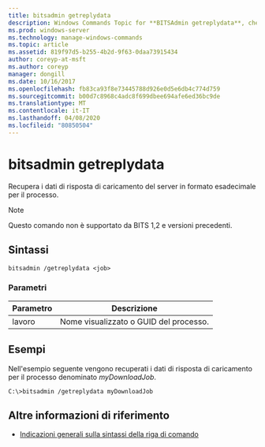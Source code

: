 ```yaml
---
title: bitsadmin getreplydata
description: Windows Commands Topic for **BITSAdmin getreplydata**, che recupera i dati di risposta di caricamento del server in formato esadecimale per il processo.
ms.prod: windows-server
ms.technology: manage-windows-commands
ms.topic: article
ms.assetid: 819f97d5-b255-4b2d-9f63-0daa73915434
author: coreyp-at-msft
ms.author: coreyp
manager: dongill
ms.date: 10/16/2017
ms.openlocfilehash: fb83ca93f8e73445788d926e0d5e6db4c774d759
ms.sourcegitcommit: b00d7c8968c4adc8f699dbee694afe6ed36bc9de
ms.translationtype: MT
ms.contentlocale: it-IT
ms.lasthandoff: 04/08/2020
ms.locfileid: "80850504"
---
```

# <a name="bitsadmin-getreplydata"></a>bitsadmin getreplydata

Recupera i dati di risposta di caricamento del server in formato esadecimale per il processo.

> [!NOTE]
> Questo comando non è supportato da BITS 1,2 e versioni precedenti.

## <a name="syntax"></a>Sintassi

```
bitsadmin /getreplydata <job>
```

### <a name="parameters"></a>Parametri

| Parametro | Descrizione |
| -------------- | -------------- |
| lavoro | Nome visualizzato o GUID del processo. |

## <a name="examples"></a><a name=BKMK_examples></a>Esempi

Nell'esempio seguente vengono recuperati i dati di risposta di caricamento per il processo denominato *myDownloadJob*.

```
C:\>bitsadmin /getreplydata myDownloadJob
```

## <a name="additional-references"></a>Altre informazioni di riferimento

- [Indicazioni generali sulla sintassi della riga di comando](command-line-syntax-key.md)